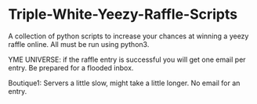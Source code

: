 # Triple-White-Yeezy-Raffle-Scripts
A collection of python scripts to increase your chances at winning a yeezy raffle online. All must be run using python3. 


YME UNIVERSE: if the raffle entry is successful you will get one email per entry. Be prepared for a flooded inbox. 

Boutique1: Servers a little slow, might take a little longer. No email for an entry.
